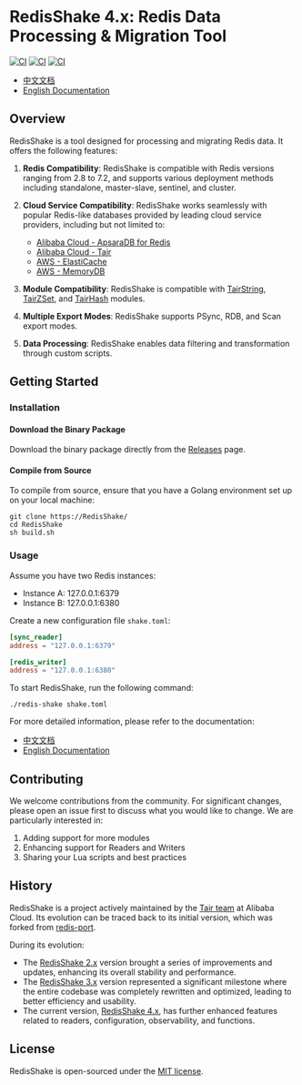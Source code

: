# RedisShake 4.x: Redis Data Processing & Migration Tool

[![CI](https://github.com/tair-opensource/RedisShake/actions/workflows/ci.yml/badge.svg?event=push&branch=v4)](https://github.com/tair-opensource/RedisShake/actions/workflows/ci.yml)
[![CI](https://github.com/tair-opensource/RedisShake/actions/workflows/pages.yml/badge.svg?branch=v4)](https://github.com/tair-opensource/RedisShake/actions/workflows/pages.yml)
[![CI](https://github.com/tair-opensource/RedisShake/actions/workflows/release.yml/badge.svg?branch=v4)](https://github.com/tair-opensource/RedisShake/actions/workflows/release.yml)

- [中文文档](https://tair-opensource.github.io/RedisShake/)
- [English Documentation](https://tair-opensource.github.io/RedisShake/en/)

## Overview

RedisShake is a tool designed for processing and migrating Redis data. It offers the following features:

1. **Redis Compatibility**: RedisShake is compatible with Redis versions ranging from 2.8 to 7.2, and supports various
   deployment methods including standalone, master-slave, sentinel, and cluster.

2. **Cloud Service Compatibility**: RedisShake works seamlessly with popular Redis-like databases provided by leading
   cloud service providers, including but not limited to:
    - [Alibaba Cloud - ApsaraDB for Redis](https://www.alibabacloud.com/product/apsaradb-for-redis)
    - [Alibaba Cloud - Tair](https://www.alibabacloud.com/product/tair)
    - [AWS - ElastiCache](https://aws.amazon.com/elasticache/)
    - [AWS - MemoryDB](https://aws.amazon.com/memorydb/)

3. **Module Compatibility**: RedisShake is compatible
   with [TairString](https://github.com/tair-opensource/TairString), [TairZSet](https://github.com/tair-opensource/TairZset),
   and [TairHash](https://github.com/tair-opensource/TairHash) modules.

4. **Multiple Export Modes**: RedisShake supports PSync, RDB, and Scan export modes.

5. **Data Processing**: RedisShake enables data filtering and transformation through custom scripts.

## Getting Started

### Installation

#### Download the Binary Package

Download the binary package directly from the [Releases](https://github.com/tair-opensource/RedisShake/releases) page.

#### Compile from Source

To compile from source, ensure that you have a Golang environment set up on your local machine:

```shell
git clone https://RedisShake/
cd RedisShake
sh build.sh
```

### Usage

Assume you have two Redis instances:

* Instance A: 127.0.0.1:6379
* Instance B: 127.0.0.1:6380

Create a new configuration file `shake.toml`:

```toml
[sync_reader]
address = "127.0.0.1:6379"

[redis_writer]
address = "127.0.0.1:6380"
```

To start RedisShake, run the following command:

```shell
./redis-shake shake.toml
```

For more detailed information, please refer to the documentation:

- [中文文档](https://tair-opensource.github.io/RedisShake/)
- [English Documentation](https://tair-opensource.github.io/RedisShake/en/)

## Contributing

We welcome contributions from the community. For significant changes, please open an issue first to discuss what you
would like to change. We are particularly interested in:

1. Adding support for more modules
2. Enhancing support for Readers and Writers
3. Sharing your Lua scripts and best practices

## History

RedisShake is a project actively maintained by the [Tair team](https://github.com/tair-opensource) at Alibaba Cloud. Its
evolution can be traced back to its initial version, which was forked
from [redis-port](https://github.com/CodisLabs/redis-port).

During its evolution:

- The [RedisShake 2.x](https://github.com/tair-opensource/RedisShake/tree/v2) version brought a series of improvements
  and updates, enhancing its overall stability and performance.
- The [RedisShake 3.x](https://github.com/tair-opensource/RedisShake/tree/v3) version represented a significant
  milestone where the entire codebase was completely rewritten and optimized, leading to better efficiency and
  usability.
- The current version, [RedisShake 4.x](https://github.com/tair-opensource/RedisShake/tree/v4), has further enhanced
  features related to readers, configuration, observability, and functions.

## License

RedisShake is open-sourced under the [MIT license](https://github.com/tair-opensource/RedisShake/blob/v2/license.txt).
